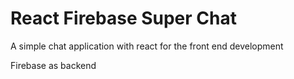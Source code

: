 # React Firebase Super Chat

A simple chat application with react for the front end development

Firebase as backend
